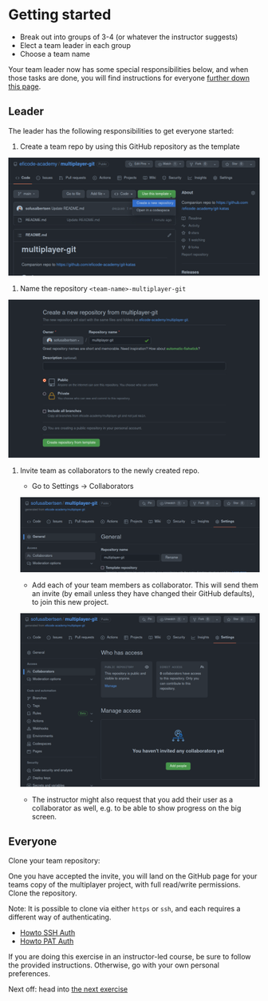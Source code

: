 # Getting started

* Break out into groups of 3-4 (or whatever the instructor suggests)
* Elect a team leader in each group
* Choose a team name

Your team leader now has some special responsibilities below, and when those tasks are done, you will find instructions for everyone [further down this page](#everyone).

## Leader

The leader has the following responsibilities to get everyone started:

1. Create a team repo by using this GitHub repository as the template

![alt](img/use-template.png)

1. Name the repository `<team-name>-multiplayer-git`

![alt](img/create-repo.png)

1. Invite team as collaborators to the newly created repo.

   * Go to Settings -> Collaborators

    ![alt](img/settings.png)

   * Add each of your team members as collaborator. This will send them an invite (by email unless they have changed their GitHub defaults), to join this new project.

    ![alt](img/collaborators.png)

   * The instructor might also request that you add their user as a collaborator as well, e.g. to be able to show progress on the big screen. 

## Everyone

Clone your team repository:

One you have accepted the invite, you will land on the GitHub page for your teams copy of the multiplayer project, with full read/write permissions. Clone the repository.

Note: It is possible to clone via either `https` or `ssh`, and each requires a different way of authenticating.

* [Howto SSH Auth](Howto_SSH_Auth.md)
* [Howto PAT Auth](Howto_PAT_Auth.md)

If you are doing this exercise in an instructor-led course, be sure to follow the provided instructions. Otherwise, go with your own personal preferences.

Next off: head into [the next exercise](https://github.com/eficode-academy/multiplayer-git/blob/main/Exercise-1.md)
